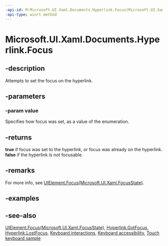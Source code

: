 ```yaml
---
-api-id: M:Microsoft.UI.Xaml.Documents.Hyperlink.Focus(Microsoft.UI.Xaml.FocusState)
-api-type: winrt method
---
```


<!-- Method syntax.
public bool Hyperlink.Focus(FocusState value)
-->

# Microsoft.UI.Xaml.Documents.Hyperlink.Focus

## -description
Attempts to set the focus on the hyperlink.

## -parameters
### -param value
Specifies how focus was set, as a value of the enumeration.

## -returns
**true** if focus was set to the hyperlink, or focus was already on the hyperlink. **false** if the hyperlink is not focusable.

## -remarks
For more info, see [UIElement.Focus(Microsoft.UI.Xaml.FocusState)](uielement_focus_1914077590.md).


## -examples

## -see-also
[UIElement.Focus(Microsoft.UI.Xaml.FocusState)](uielement_focus_1914077590.md), [Hyperlink.GotFocus](hyperlink_gotfocus.md), [Hyperlink.LostFocus](hyperlink_lostfocus.md), [Keyboard interactions](/windows/uwp/input-and-devices/keyboard-interactions), [Keyboard accessibility](/windows/uwp/accessibility/keyboard-accessibility), [Touch keyboard sample](https://github.com/Microsoft/Windows-universal-samples/tree/master/Samples/TouchKeyboard)

